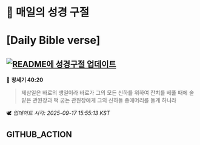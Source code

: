 # 🙏 매일의 성경 구절
# [Daily Bible verse]
## [![README에 성경구절 업데이트](https://github.com/DONGSUKA/first_test/actions/workflows/update-readme-bible.yml/badge.svg)](https://github.com/DONGSUKA/first_test/actions/workflows/update-readme-bible.yml)
<!-- START_BIBLE_VERSE -->
📖 **창세기 40:20**
> 제삼일은 바로의 생일이라 바로가 그의 모든 신하를 위하여 잔치를 베풀 때에 술 맡은 관원장과 떡 굽는 관원장에게 그의 신하들 중에머리를 들게 하니라

🕊️ _업데이트 시각: 2025-09-17 15:55:13 KST_
  <!-- END_BIBLE_VERSE -->
## GITHUB_ACTION

